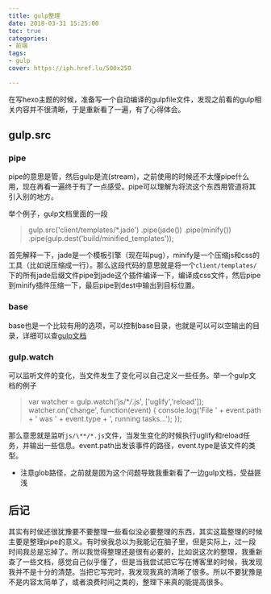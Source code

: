 ```yaml
---
title: gulp整理
date: 2018-03-31 15:25:00
toc: true
categories:
- 前端
tags:
- gulp
cover: https://iph.href.lu/500x250

---
```


在写hexo主题的时候，准备写一个自动编译的gulpfile文件，发现之前看的gulp相关内容并不很清晰，于是重新看了一遍，有了心得体会。


<!--more-->

## gulp.src

### pipe 

pipe的意思是管，然后gulp是流(stream)，之前使用的时候还不太懂pipe什么用，现在再看一遍终于有了一点感受。pipe可以理解为将流这个东西用管道将其引入别的地方。

举个例子，gulp文档里面的一段
> gulp.src('client/templates/\*.jade')
  .pipe(jade())
  .pipe(minify())
  .pipe(gulp.dest('build/minified_templates'));

首先解释一下，jade是一个模板引擎（现在叫pug），minify是一个压缩js和css的工具（比如说压缩成一行）。那么这段代码的意思就是将一个`client/templates/`下的所有jade后缀文件pipe到jade这个插件编译一下，编译成css文件，然后pipe到minify插件压缩一下，最后pipe到dest中输出到目标位置。

### base 

base也是一个比较有用的选项，可以控制base目录，也就是可以可以空输出的目录，详细可以查[gulp文档](https://www.gulpjs.com.cn/docs/api/)

### gulp.watch 

可以监听文件的变化，当文件发生了变化可以自己定义一些任务。举一个gulp文档的例子

> var watcher = gulp.watch('js/\**/*.js', ['uglify','reload']);
watcher.on('change', function(event) {
  console.log('File ' + event.path + ' was ' + event.type + ', running tasks...');
});

那么意思就是监听`js/\**/*.js`文件，当发生变化的时候执行uglify和reload任务，并输出一些信息。event.path出发该事件的路径，event.type是该文件的类型。

* 注意glob路径，之前就是因为这个问题导致我重新看了一边gulp文档，受益匪浅




## 后记

其实有时侯还很犹豫要不要整理一些看似没必要整理的东西，其实这篇整理的时候主要是整理pipe的意义。有时侯我总以为我能记在脑子里，但是实际上，过一段时间我总是忘掉了。所以我觉得整理还是很有必要的，比如说这次的整理，我重新查了一些文档，感觉自己似乎懂了，但是当我尝试把它写在博客里的时候，我发现我并不是十分的清楚。当把它写完时，我发现我真的清晰了很多。所以不要犹豫是不是内容太简单了，或者浪费时间之类的，整理下来真的能提高很多。